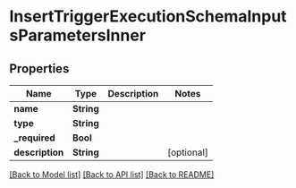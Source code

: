 # InsertTriggerExecutionSchemaInputsParametersInner

## Properties
Name | Type | Description | Notes
------------ | ------------- | ------------- | -------------
**name** | **String** |  | 
**type** | **String** |  | 
**_required** | **Bool** |  | 
**description** | **String** |  | [optional] 

[[Back to Model list]](../README.md#documentation-for-models) [[Back to API list]](../README.md#documentation-for-api-endpoints) [[Back to README]](../README.md)


